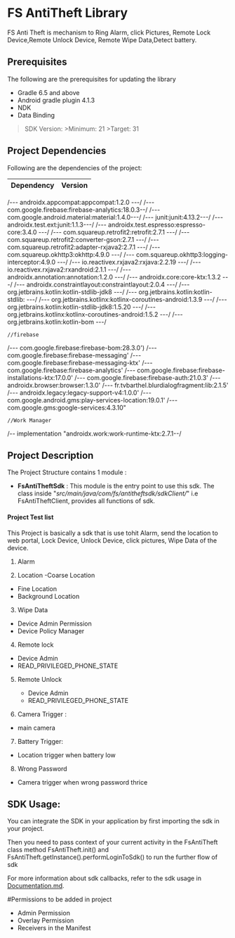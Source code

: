 
# FS AntiTheft Library
FS Anti Theft is mechanism to Ring Alarm, click Pictures, Remote Lock Device,Remote Unlock Device, Remote Wipe Data,Detect battery.

## Prerequisites
The following are the prerequisites for updating the library

* Gradle 6.5 and above
* Android gradle plugin 4.1.3
* NDK
* Data Binding

>SDK Version:
    >Minimum: 21
    >Target: 31

## Project Dependencies

Following are the dependencies of the project:

|Dependency|Version|
|----------|-------|
/--- androidx.appcompat:appcompat:1.2.0 ---/
/--- com.google.firebase:firebase-analytics:18.0.3--/
/--- com.google.android.material:material:1.4.0---/
/--- junit:junit:4.13.2---/
/--- androidx.test.ext:junit:1.1.3---/
/--- androidx.test.espresso:espresso-core:3.4.0 ---/
/--- com.squareup.retrofit2:retrofit:2.7.1 ---/
/--- com.squareup.retrofit2:converter-gson:2.7.1 ---/
/--- com.squareup.retrofit2:adapter-rxjava2:2.7.1 ---/
/--- com.squareup.okhttp3:okhttp:4.9.0 ---/
/--- com.squareup.okhttp3:logging-interceptor:4.9.0 ---/
/--- io.reactivex.rxjava2:rxjava:2.2.19 ---/
/--- io.reactivex.rxjava2:rxandroid:2.1.1 ---/
/--- androidx.annotation:annotation:1.2.0 ---/
/--- androidx.core:core-ktx:1.3.2 ---/
/--- androidx.constraintlayout:constraintlayout:2.0.4 ---/
/--- org.jetbrains.kotlin:kotlin-stdlib-jdk8 ---/
/--- org.jetbrains.kotlin:kotlin-stdlib: ---/
/--- org.jetbrains.kotlinx:kotlinx-coroutines-android:1.3.9 ---/
/--- org.jetbrains.kotlin:kotlin-stdlib-jdk8:1.5.20 ---/
/--- org.jetbrains.kotlinx:kotlinx-coroutines-android:1.5.2 ---/
/--- org.jetbrains.kotlin:kotlin-bom ---/

    //firebase
/--- com.google.firebase:firebase-bom:28.3.0')
/--- com.google.firebase:firebase-messaging'
/--- com.google.firebase:firebase-messaging-ktx'
/--- com.google.firebase:firebase-analytics'
/--- com.google.firebase:firebase-installations-ktx:17.0.0'
/--- com.google.firebase:firebase-auth:21.0.3'
/--- androidx.browser:browser:1.3.0'
/--- fr.tvbarthel.blurdialogfragment:lib:2.1.5'
/--- androidx.legacy:legacy-support-v4:1.0.0'
/--- com.google.android.gms:play-services-location:19.0.1'
/--- com.google.gms:google-services:4.3.10"

    //Work Manager
/-- implementation "androidx.work:work-runtime-ktx:2.7.1--/


## Project Description
The Project Structure contains 1 module :
- **FsAntiTheftSdk** : This module is the entry point to use this sdk. The class inside "_src/main/java/com/fs/antitheftsdk/sdkClient/_" i.e FsAntiTheftClient, provides all functions of sdk.

#### Project Test list
This Project is basically a sdk that is use tohit Alarm, send the location to web portal, Lock Device, Unlock Device, click pictures, Wipe Data of the device.

1. Alarm
 
2. Location
  -Coarse Location
  - Fine Location
  - Background Location

3. Wipe Data
  - Device Admin Permission
  - Device Policy Manager

4. Remote lock
  - Device Admin
  - READ_PRIVILEGED_PHONE_STATE

5. Remote Unlock
    - Device Admin
    - READ_PRIVILEGED_PHONE_STATE

6. Camera Trigger :
  - main camera

7. Battery Trigger:
  - Location trigger when battery low
  

8. Wrong Password
  - Camera trigger when wrong password thrice



## SDK Usage: 

You can integrate the SDK in your application by first importing the sdk in your project.

Then you need to pass context of your current activity in the FsAntiTheft class method FsAntiTheft.init() and FsAntiTheft.getInstance().performLoginToSdk() to run the further flow of sdk

For more information about sdk callbacks, refer to the sdk usage in [Documentation.md](/Documentation.md).

#Permissions to be added in project
- Admin Permission
- Overlay Permission
- Receivers in the Manifest  


